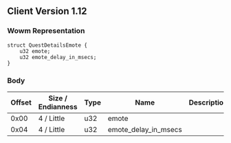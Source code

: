## Client Version 1.12

### Wowm Representation
```rust,ignore
struct QuestDetailsEmote {
    u32 emote;
    u32 emote_delay_in_msecs;
}
```
### Body

| Offset | Size / Endianness | Type | Name | Description | Comment |
| ------ | ----------------- | ---- | ---- | ----------- | ------- |
| 0x00 | 4 / Little | u32 | emote |  |  |
| 0x04 | 4 / Little | u32 | emote_delay_in_msecs |  |  |

